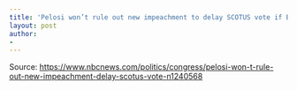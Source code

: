 ```yaml
---
title: 'Pelosi won’t rule out new impeachment to delay SCOTUS vote if Biden wins'
layout: post
author:
-
---
```




Source: https://www.nbcnews.com/politics/congress/pelosi-won-t-rule-out-new-impeachment-delay-scotus-vote-n1240568
